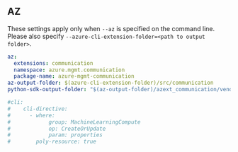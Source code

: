 ## AZ

These settings apply only when `--az` is specified on the command line.
Please also specify `--azure-cli-extension-folder=<path to output folder>`.

``` yaml $(az)
az:
  extensions: communication
  namespace: azure.mgmt.communication
  package-name: azure-mgmt-communication
az-output-folder: $(azure-cli-extension-folder)/src/communication
python-sdk-output-folder: "$(az-output-folder)/azext_communication/vendored_sdks/communication"

#cli:
#    cli-directive:
#      - where:
#            group: MachineLearningCompute
#            op: CreateOrUpdate
#            param: properties
#        poly-resource: true
```

